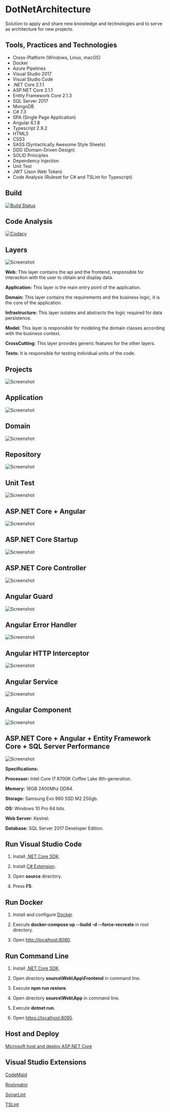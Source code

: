 # DotNetArchitecture

Solution to apply and share new knowledge and technologies and to serve as architecture for new projects.

## Tools, Practices and Technologies

* Cross-Platform (Windows, Linux, macOS)
* Docker
* Azure Pipelines
* Visual Studio 2017
* Visual Studio Code
* .NET Core 2.1.1
* ASP.NET Core 2.1.1
* Entity Framework Core 2.1.3
* SQL Server 2017
* MongoDB
* C# 7.3
* SPA (Single Page Application)
* Angular 6.1.8
* Typescript 2.9.2
* HTML5
* CSS3
* SASS (Syntactically Awesome Style Sheets)
* DDD (Domain-Driven Design)
* SOLID Principles
* Dependency Injection
* Unit Test
* JWT (Json Web Token)
* Code Analysis (Ruleset for C# and TSLint for Typescript)

## Build

[![Build Status](https://ci.appveyor.com/api/projects/status/17lg6pt9kf55cr1y?svg=true)](https://ci.appveyor.com/project/rafaelfgx/dotnetarchitecture)

## Code Analysis

[![Codacy](https://api.codacy.com/project/badge/Grade/6eef5f26173c4b80824a2eeb0b4f9ab9)](https://www.codacy.com/app/rafaelfgx/DotNetArchitecture?utm_source=github.com&amp;utm_medium=referral&amp;utm_content=rafaelfgx/DotNetArchitecture&amp;utm_campaign=Badge_Grade)

## Layers

![Screenshot](screenshots/layers.png)

**Web:** This layer contains the api and the frontend, responsible for interaction with the user to obtain and display data.

**Application:** This layer is the main entry point of the application.

**Domain:** This layer contains the requirements and the business logic, it is the core of the application.

**Infrastructure:** This layer isolates and abstracts the logic required for data persistence.

**Model:** This layer is responsible for modeling the domain classes according with the business context.

**CrossCutting:** This layer provides generic features for the other layers.

**Tests:** It is responsible for testing individual units of the code.

## Projects

![Screenshot](screenshots/projects.png)

## Application

![Screenshot](screenshots/layer-application.png)

## Domain

![Screenshot](screenshots/layer-domain.png)

## Repository

![Screenshot](screenshots/layer-repository.png)

## Unit Test

![Screenshot](screenshots/layer-test.png)

## ASP.NET Core + Angular

![Screenshot](screenshots/aspnetcore-angular.png)

## ASP.NET Core Startup

![Screenshot](screenshots/aspnetcore-startup.png)

## ASP.NET Core Controller

![Screenshot](screenshots/aspnetcore-controller.png)

## Angular Guard

![Screenshot](screenshots/angular-guard.png)

## Angular Error Handler

![Screenshot](screenshots/angular-error-handler.png)

## Angular HTTP Interceptor

![Screenshot](screenshots/angular-http-interceptor.png)

## Angular Service

![Screenshot](screenshots/angular-service.png)

## Angular Component

![Screenshot](screenshots/angular-component.png)

## ASP.NET Core + Angular + Entity Framework Core + SQL Server Performance

![Screenshot](screenshots/aspnetcore-angular-performance.png)

**Specifications:**

**Processor:** Intel Core I7 8700K Coffee Lake 8th-generation.

**Memory:** 16GB 2400Mhz DDR4.

**Storage:** Samsung Evo 960 SSD M2 250gb.

**OS:** Windows 10 Pro 64 bits.

**Web Server:** Kestrel.

**Database:** SQL Server 2017 Developer Edition.

## Run Visual Studio Code

1. Install [.NET Core SDK](https://aka.ms/dotnet-download).

2. Install [C# Extension](https://marketplace.visualstudio.com/items?itemName=ms-vscode.csharp).

3. Open **source** directory.

4. Press **F5**.

## Run Docker

1. Install and configure [Docker](https://www.docker.com/get-started).

2. Execute **docker-compose up --build -d --force-recreate** in root directory.

3. Open <http://localhost:8080>.

## Run Command Line

1. Install [.NET Core SDK](https://aka.ms/dotnet-download).

2. Open directory **source\Web\App\Frontend** in command line.

3. Execute **npm run restore**.

4. Open directory **source\Web\App** in command line.

5. Execute **dotnet run**.

6. Open <https://localhost:8095>.

## Host and Deploy

[Microsoft host and deploy ASP.NET Core](https://docs.microsoft.com/en-us/aspnet/core/host-and-deploy/index?view=aspnetcore-2.1&tabs=aspnetcore2x)

## Visual Studio Extensions

[CodeMaid](https://marketplace.visualstudio.com/items?itemName=SteveCadwallader.CodeMaid)

[Roslynator](https://marketplace.visualstudio.com/items?itemName=josefpihrt.Roslynator2017)

[SonarLint](https://marketplace.visualstudio.com/items?itemName=SonarSource.SonarLintforVisualStudio2017)

[TSLint](https://marketplace.visualstudio.com/items?itemName=vladeck.TSLint)
